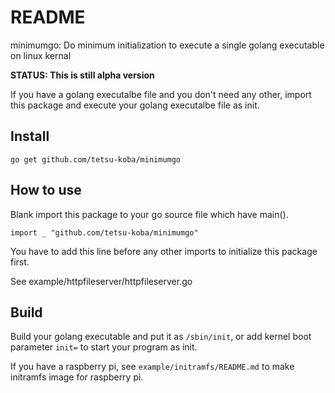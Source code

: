 # README

minimumgo: Do minimum initialization to execute a single golang executable on linux kernal

__STATUS: This is still alpha version__

If you have a golang executalbe file and you don't need any other, import this package and execute your golang executalbe file as init.

## Install

```
go get github.com/tetsu-koba/minimumgo
```

## How to use

Blank import this package to your go source file which have main().

```
import _ "github.com/tetsu-koba/minimumgo"
```

You have to add this line before any other imports to initialize this package first.

See example/httpfileserver/httpfileserver.go

## Build

Build your golang executable and put it as `/sbin/init`, or add kernel boot parameter `init=` to start your program as init.

If you have a raspberry pi, see `example/initramfs/README.md` to make initramfs image for raspberry pi.


